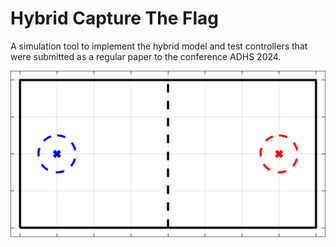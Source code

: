 # Hybrid Capture The Flag
A simulation tool to implement the hybrid model and test controllers that were submitted as a regular paper to the conference ADHS 2024.

![3](https://github.com/sjleudo/HyCaptureTheFlag/blob/main/5.gif)
